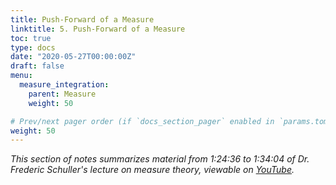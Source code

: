 ```yaml
---
title: Push-Forward of a Measure
linktitle: 5. Push-Forward of a Measure
toc: true
type: docs
date: "2020-05-27T00:00:00Z"
draft: false
menu:
  measure_integration:
    parent: Measure
    weight: 50

# Prev/next pager order (if `docs_section_pager` enabled in `params.toml`)
weight: 50
---
```

*This section of notes summarizes material from 1:24:36 to 1:34:04 of Dr. Frederic Schuller's lecture on measure theory, viewable on [YouTube](https://youtu.be/6ad9V8gvyBQ?t=5078).*
